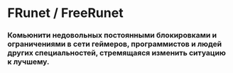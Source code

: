 # FRunet / FreeRunet
### Комьюнити недовольных постоянными блокировками и ограничениями в сети геймеров, программистов и людей других специальностей, стремящаяся изменить ситуацию к лучшему.
